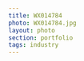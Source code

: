 ```yaml
--- 
title: WX014784 
photo: WX014784.jpg 
layout: photo 
section: portfolio 
tags: industry 
---  
```

  
